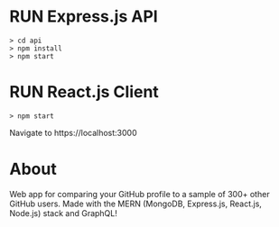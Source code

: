 # RUN Express.js API
    > cd api
    > npm install
    > npm start

# RUN React.js Client
    > npm start
Navigate to https://localhost:3000

# About

Web app for comparing your GitHub profile to a sample of 300+ other GitHub users. Made with the MERN (MongoDB, Express.js, React.js, Node.js) stack and GraphQL!
